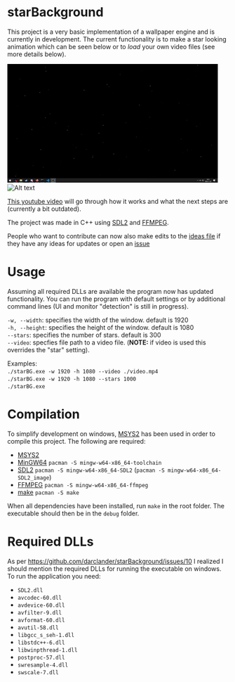 # starBackground

This project is a very basic implementation of a wallpaper engine and is currently in development. The current functionality is to make a star looking animation which can be seen below or to *load* your own video files (see more details below).

![Alt text](documents/screenshots/bg.gif?raw=true "Gif")
![Alt text](documents/screenshots/video.gif?raw=true "Gif")

[This youtube video](https://www.youtube.com/watch?v=vhugQU01Dso) will go through how it works and what the next steps are (currently a bit outdated).

The project was made in C++ using [SDL2](https://www.libsdl.org/) and [FFMPEG](https://www.ffmpeg.org/).

People who want to contribute can now also make edits to the [ideas file](https://github.com/darclander/starBackground/blob/main/documents/new_ideas.txt) if they have any ideas for updates or open an [issue](https://github.com/darclander/starBackground/issues)

# Usage
Assuming all required DLLs are available the program now has updated functionality. You can run the program with default settings or by additional command lines (UI and monitor "detection" is still in progress). 

`-w, --width`: specifies the width of the window. default is 1920 \
`-h, --height`: specifies the height of the window. default is 1080 \
`--stars`: specifies the number of stars. default is 300 \
`--video`: specfies file path to a video file. (**NOTE:** if video is used this overrides the "star" setting). 

Examples: \
`./starBG.exe -w 1920 -h 1080 --video ./video.mp4` \
`./starBG.exe -w 1920 -h 1080 --stars 1000` \
`./starBG.exe` 

# Compilation
To simplify development on windows, [MSYS2](https://www.msys2.org/) has been used in order to compile this project. The following are required:
- [MSYS2](https://www.msys2.org/)
- [MinGW64](https://www.mingw-w64.org/) `pacman -S mingw-w64-x86_64-toolchain`
- [SDL2](https://www.libsdl.org/) `pacman -S mingw-w64-x86_64-SDL2` (`pacman -S mingw-w64-x86_64-SDL2_image`)
- [FFMPEG](https://www.ffmpeg.org/) `pacman -S mingw-w64-x86_64-ffmpeg`
- [make](https://packages.msys2.org/package/make) `pacman -S make`

When all dependencies have been installed, run `make` in the root folder. The executable should then be in the `debug` folder. 

# Required DLLs
As per https://github.com/darclander/starBackground/issues/10 I realized I should mention the required DLLs for running the executable on windows. To run the application you need: 
- `SDL2.dll`
- `avcodec-60.dll` 
- `avdevice-60.dll` 
- `avfilter-9.dll` 
- `avformat-60.dll` 
- `avutil-58.dll` 
- `libgcc_s_seh-1.dll` 
- `libstdc++-6.dll` 
- `libwinpthread-1.dll` 
- `postproc-57.dll` 
- `swresample-4.dll` 
- `swscale-7.dll` 


<!--- ***OUTDATED***
# Installation for 64-bit windows

This project is based on [SDL2](https://www.libsdl.org/index.php) + [MinGW](http://mingw-w64.org/doku.php) and therefore requires the following: 
- [MinGW](https://sourceforge.net/projects/mingw/) 
- [SDL2](https://www.libsdl.org/release/SDL2-devel-2.0.14-mingw.tar.gz)

**Libs for future development, not needed for normal compilation**
- [SDL Image](https://www.libsdl.org/projects/SDL_image/release/SDL2_image-devel-2.0.5-mingw.tar.gz)

When MinGW is installed, make sure to install the mingw32-make package. If you can run `mingw32-make` in your terminal, extract from the SDL image zip the map called i686-w64-mingw32 to a place of your choice. After you have extracted the map, open the SDL 2 zip and merge the contents of the i686-w64-mingw32 (4 folders) from that zip with the folders in your first i686-w64-mingw32 folder. If you open the makefile you can see that I am linking the include and lib folder to my `D:\programming`. Change that path to wherever you extracted the i686-w64-mingw32 folder. Comments should exist in the makefile.

![Alt text](documents/screenshots/makefile1.png?raw=true "Makefile1")

When everything is setup you should be able to run `mingw32-make` in the root folder and after compilation you can run starbg.exe in the debug folder.
**NOTE:** You may require `SDL2.dll` and `SDL2_image.dll`. Those can be found in your `SDL\i686-w64-mingw32\bin` folder. 
--->
